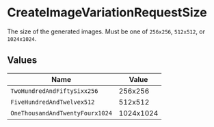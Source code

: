 # CreateImageVariationRequestSize

The size of the generated images. Must be one of `256x256`, `512x512`, or `1024x1024`.


## Values

| Name                            | Value                           |
| ------------------------------- | ------------------------------- |
| `TwoHundredAndFiftySixx256`     | 256x256                         |
| `FiveHundredAndTwelvex512`      | 512x512                         |
| `OneThousandAndTwentyFourx1024` | 1024x1024                       |